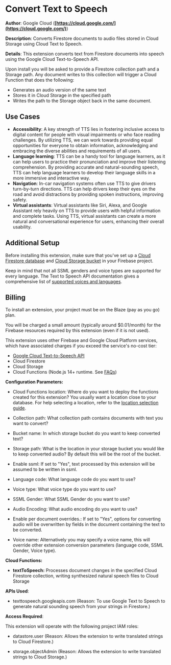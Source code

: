 # Convert Text to Speech

**Author**: Google Cloud (**[https://cloud.google.com/](https://cloud.google.com/)**)

**Description**: Converts Firestore documents to audio files stored in Cloud Storage using Cloud Text to Speech.

**Details**: This extension converts text from Firestore documents into speech using the Google Cloud Text-to-Speech API.

Upon install you will be asked to provide a Firestore collection path and a Storage path. Any document writes to this collection will trigger a Cloud Function that does the following:

- Generates an audio version of the same text
- Stores it in Cloud Storage in the specified path
- Writes the path to the Storage object back in the same document.

## Use Cases

- **Accessibility**: A key strength of TTS lies in fostering inclusive access to digital content for people with visual impairments or who face reading challenges. By utilizing TTS, we can work towards providing equal opportunities for everyone to obtain information, acknowledging and embracing the diverse abilities and requirements of all users.
- **Language learning**: TTS can be a handy tool for language learners, as it can help users to practice their pronunciation and improve their listening comprehension. By providing accurate and natural-sounding speech, TTS can help language learners to develop their language skills in a more immersive and interactive way.
- **Navigation**: In-car navigation systems often use TTS to give drivers turn-by-turn directions. TTS can help drivers keep their eyes on the road and avoid distractions by providing spoken instructions, improving safety.
- **Virtual assistants**: Virtual assistants like Siri, Alexa, and Google Assistant rely heavily on TTS to provide users with helpful information and complete tasks. Using TTS, virtual assistants can create a more natural and conversational experience for users, enhancing their overall usability.

## Additional Setup

Before installing this extension, make sure that you've set up a [Cloud Firestore database](https://firebase.google.com/docs/firestore/quickstart) and [Cloud Storage bucket](https://firebase.google.com/docs/storage) in your Firebase project.

Keep in mind that not all SSML genders and voice types are supported for every language. The Text to Speech API documentation gives a comprehensive list of [supported voices and languages](https://cloud.google.com/text-to-speech/docs/voices).

## Billing

To install an extension, your project must be on the Blaze (pay as you go) plan.

You will be charged a small amount (typically around $0.01/month) for the Firebase resources required by this extension (even if it is not used).

This extension uses other Firebase and Google Cloud Platform services, which have associated charges if you exceed the service's no-cost tier:

- [Google Cloud Text-to-Speech API](https://cloud.google.com/text-to-speech#section-11)
- Cloud Firestore
- Cloud Storage
- Cloud Functions (Node.js 14+ runtime. See [FAQs](https://firebase.google.com/support/faq#extensions-pricing))

**Configuration Parameters:**

- Cloud Functions location: Where do you want to deploy the functions created for this extension? You usually want a location close to your database. For help selecting a location, refer to the [location selection guide](https://firebase.google.com/docs/functions/locations).

- Collection path: What collection path contains documents with text you want to convert?

- Bucket name: In which storage bucket do you want to keep converted text?

- Storage path: What is the location in your storage bucket you would like to keep converted audio? By default this will be the root of the bucket.

- Enable ssml: If set to \"Yes\", text processed by this extension will be assumed to be written in ssml.

- Language code: What language code do you want to use?

- Voice type: What voice type do you want to use?

- SSML Gender: What SSML Gender do you want to use?

- Audio Encoding: What audio encoding do you want to use?

- Enable per document overrides.: If set to \"Yes\", options for converting audio will be overwritten by fields in the document containing the text to be converted.

- Voice name: Alternatively you may specify a voice name, this will override other extension conversion parameters (language code, SSML Gender, Voice type).

**Cloud Functions:**

- **textToSpeech:** Processes document changes in the specified Cloud Firestore collection, writing synthesized natural speech files to Cloud Storage

**APIs Used**:

- texttospeech.googleapis.com (Reason: To use Google Text to Speech to generate natural sounding speech from your strings in Firestore.)

**Access Required**:

This extension will operate with the following project IAM roles:

- datastore.user (Reason: Allows the extension to write translated strings to Cloud Firestore.)

- storage.objectAdmin (Reason: Allows the extension to write translated strings to Cloud Storage.)
